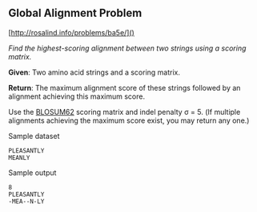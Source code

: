 ## Global Alignment Problem
[http://rosalind.info/problems/ba5e/]()

*Find the highest-scoring alignment between two strings using a scoring matrix.*

**Given**: Two amino acid strings and a scoring matrix.

**Return**: The maximum alignment score of these strings followed by an alignment achieving this maximum score. 

Use the [BLOSUM62](http://rosalind.info/glossary/blosum62/) scoring matrix and indel penalty σ = 5. (If multiple alignments achieving the maximum score exist, you may return any one.)

Sample dataset
```
PLEASANTLY
MEANLY
```

Sample output
```
8
PLEASANTLY
-MEA--N-LY
```